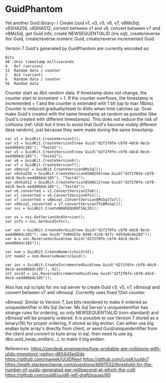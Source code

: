 # GuidPhantom
Yet another Guid library:-) Create Uuid v1, v3, v5, v6, v7, v8MsSql, v8SHA256, v8SHA512, convert between v1 and v6, convert between v7 and v8MsSql, get Guid info, create NEWSEQUENTIALID (ms sql), create/reverse Xor Guid, create/reverse numeric Guid, create/reverse incremented Guid.

Version 7 Guid's generated by GuidPhantom are currently encoded as:

	Bits	
	48	Unix timestamp milliseconds
	4	0x7 (version)
	12	Random data / counter
	2	0x2 (variant)
	6	Random data / counter
	56	Random data

Counter start as 4bit random data.
If timestamp does not change, the counter start to increment + 1.
If the counter overflows, the timestamp is incremented + 1 and the counter is extended with 1 bit (up to max 18bits).
Counter is reduced gradually/reset to 4bits when time catches up.
Goal: make Guid's created with the same timestamp as random as possible (like Guid's created with different timestamps).
This does not reduce the risk of collisons (ref: Ulid) but it tries to avoid that Guid's become visibly different (less random),
just because they were made during the same timestamp.

	var v1 = GuidKit.CreateVersion1();
	var v3 = GuidKit.CreateVersion3(new Guid("d2f2f0fe-cbf8-4dc8-9ecb-eedd066dc105"), "Test42");
	var v5 = GuidKit.CreateVersion5(new Guid("d2f2f0fe-cbf8-4dc8-9ecb-eedd066dc105"), "Test42");
	var v6 = GuidKit.CreateVersion6();
	var v7 = GuidKit.CreateVersion7();
	var v8mssql = GuidKit.CreateVersion8MsSql();
	var v8sha256 = GuidKit.CreateVersion8SHA256(new Guid("d2f2f0fe-cbf8-4dc8-9ecb-eedd066dc105"), "Test42");
	var v8sha512 = GuidKit.CreateVersion8SHA512(new Guid("d2f2f0fe-cbf8-4dc8-9ecb-eedd066dc105"), "Test42");
	var v6_converted = v1.ConvertVersion1To6();
	var v1_converted = v6.ConvertVersion6To1();
	var v7_converted = v8mssql.ConvertVersion8MsSqlTo7();
	var v8mssql_converted = v7.ConvertVersion7To8MsSql();
	var nsi = GuidKit.CreateNEWSEQUENTIALID();

	var vv = nsi.GetVariantAndVersion();
	var info = nsi.GetGuidInfo();

	var xor = GuidKit.CreateXorGuid(new Guid("d2f2f0fe-cbf8-4dc8-9ecb-eedd066dc105"), new Guid("7e00d52e-8496-4239-92fc-4d59a0cde28d"));
	var b = xor.ReverseXorGuid(new Guid("d2f2f0fe-cbf8-4dc8-9ecb-eedd066dc105"));

	var num = GuidKit.CreateNumericGuid(42);
	int num42 = num.ReverseNumericGuid();

	var inc = GuidKit.CreateIncrementedGuid(new Guid("d2f2f0fe-cbf8-4dc8-9ecb-eedd066dc105"), 42);
	int inc42 = inc.ReverseIncrementedGuid(new Guid("d2f2f0fe-cbf8-4dc8-9ecb-eedd066dc105"));

Also has sql scripts for ms sql server to create Guid v3, v5, v7, v8mssql and convert between v7 and v8mssql. Currently uses fixed 12bit counter.

v8mssql: Similar to Version 7, but bits reordered to make it ordered as uniqueidentifier in Ms Sql Server.
Ms Sql Server's uniqueidentifier has strange rules for ordering, so only NEWSEQUENTIALID (non-standard) and v8mssql will be properly ordered.
It is possible to use Version 7 stored as a binary(16) for proper ordering, if stored as big endian. Can either use big endian byte array's directly from client,
or send Guid/uniqueidentifier from the client and convert to byte array in sql, then need to use eg. dbo.uuid_swap_endian(...), to make it big endian.

References:
https://zendesk.engineering/how-probable-are-collisions-with-ulids-monotonic-option-d604d3ed2de
https://github.com/mareek/UUIDNext
https://github.com/LiosK/uuidv7
https://math.stackexchange.com/questions/4697032/threshold-for-the-number-of-uuids-generated-per-millisecond-at-which-the-colli
https://github.com/uuid6/uuid6-ietf-draft/issues/60

